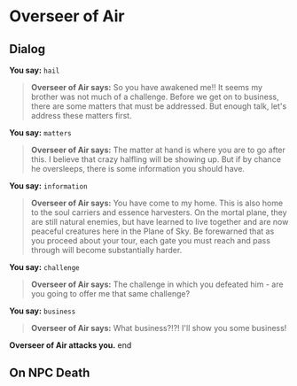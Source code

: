 # Overseer of Air


## Dialog

**You say:** `hail`



>**Overseer of Air says:** So you have awakened me!! It seems my brother was not much of a challenge. Before we get on to business, there are some matters that must be addressed. But enough talk, let's address these matters first.

**You say:** `matters`



>**Overseer of Air says:** The matter at hand is where you are to go after this. I believe that crazy halfling will be showing up. But if by chance he oversleeps, there is some information you should have.

**You say:** `information`



>**Overseer of Air says:** You have come to my home. This is also home to the soul carriers and essence harvesters. On the mortal plane, they are still natural enemies, but have learned to live together and are now peaceful creatures here in the Plane of Sky. Be forewarned that as you proceed about your tour, each gate you must reach and pass through will become substantially harder.

**You say:** `challenge`



>**Overseer of Air says:** The challenge in which you defeated him - are you going to offer me that same challenge?

**You say:** `business`



>**Overseer of Air says:** What business?!?!  I'll show you some business!


**Overseer of Air attacks you.**
end



## On NPC Death






